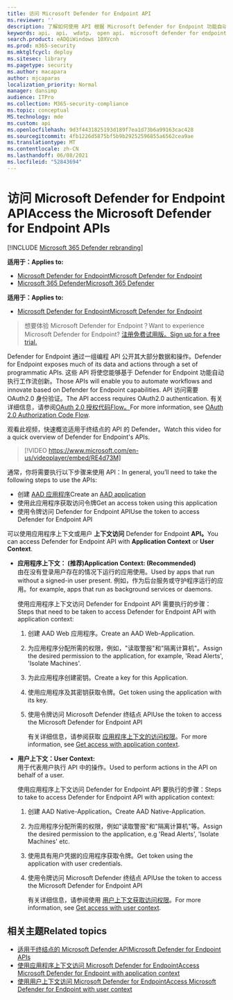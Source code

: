 ```yaml
---
title: 访问 Microsoft Defender for Endpoint API
ms.reviewer: ''
description: 了解如何使用 API 根据 Microsoft Defender for Endpoint 功能自动执行工作流创新
keywords: api， api， wdatp， open api， microsoft defender for endpoint api， microsoft defender atp， 公共 api， 受支持的 api， 警报， 设备， 用户， 域， ip， 文件， 高级搜寻， 查询
search.product: eADQiWindows 10XVcnh
ms.prod: m365-security
ms.mktglfcycl: deploy
ms.sitesec: library
ms.pagetype: security
ms.author: macapara
author: mjcaparas
localization_priority: Normal
manager: dansimp
audience: ITPro
ms.collection: M365-security-compliance
ms.topic: conceptual
MS.technology: mde
ms.custom: api
ms.openlocfilehash: 9d3f4431825193d189f7ea1d73b6a99163cac428
ms.sourcegitcommit: 4fb1226d5875bf5b9b29252596855a6562cea9ae
ms.translationtype: MT
ms.contentlocale: zh-CN
ms.lasthandoff: 06/08/2021
ms.locfileid: "52843694"
---
```

# <a name="access-the-microsoft-defender-for-endpoint-apis"></a><span data-ttu-id="3bde1-104">访问 Microsoft Defender for Endpoint API</span><span class="sxs-lookup"><span data-stu-id="3bde1-104">Access the Microsoft Defender for Endpoint APIs</span></span> 

[!INCLUDE [Microsoft 365 Defender rebranding](../../includes/microsoft-defender.md)]

<span data-ttu-id="3bde1-105">**适用于：**</span><span class="sxs-lookup"><span data-stu-id="3bde1-105">**Applies to:**</span></span>
- [<span data-ttu-id="3bde1-106">Microsoft Defender for Endpoint</span><span class="sxs-lookup"><span data-stu-id="3bde1-106">Microsoft Defender for Endpoint</span></span>](https://go.microsoft.com/fwlink/p/?linkid=2154037)
- [<span data-ttu-id="3bde1-107">Microsoft 365 Defender</span><span class="sxs-lookup"><span data-stu-id="3bde1-107">Microsoft 365 Defender</span></span>](https://go.microsoft.com/fwlink/?linkid=2118804)


<span data-ttu-id="3bde1-108">**适用于：**</span><span class="sxs-lookup"><span data-stu-id="3bde1-108">**Applies to:**</span></span> 
- [<span data-ttu-id="3bde1-109">Microsoft Defender for Endpoint</span><span class="sxs-lookup"><span data-stu-id="3bde1-109">Microsoft Defender for Endpoint</span></span>](https://go.microsoft.com/fwlink/?linkid=2154037)

> <span data-ttu-id="3bde1-110">想要体验 Microsoft Defender for Endpoint？</span><span class="sxs-lookup"><span data-stu-id="3bde1-110">Want to experience Microsoft Defender for Endpoint?</span></span> [<span data-ttu-id="3bde1-111">注册免费试用版。</span><span class="sxs-lookup"><span data-stu-id="3bde1-111">Sign up for a free trial.</span></span>](https://www.microsoft.com/microsoft-365/windows/microsoft-defender-atp?ocid=docs-wdatp-exposedapis-abovefoldlink) 



<span data-ttu-id="3bde1-112">Defender for Endpoint 通过一组编程 API 公开其大部分数据和操作。</span><span class="sxs-lookup"><span data-stu-id="3bde1-112">Defender for Endpoint exposes much of its data and actions through a set of programmatic APIs.</span></span> <span data-ttu-id="3bde1-113">这些 API 将使您能够基于 Defender for Endpoint 功能自动执行工作流创新。</span><span class="sxs-lookup"><span data-stu-id="3bde1-113">Those APIs will enable you to automate workflows and innovate based on Defender for Endpoint capabilities.</span></span> <span data-ttu-id="3bde1-114">API 访问需要 OAuth2.0 身份验证。</span><span class="sxs-lookup"><span data-stu-id="3bde1-114">The API access requires OAuth2.0 authentication.</span></span> <span data-ttu-id="3bde1-115">有关详细信息，请参阅[OAuth 2.0 授权代码Flow。](/azure/active-directory/develop/active-directory-v2-protocols-oauth-code)</span><span class="sxs-lookup"><span data-stu-id="3bde1-115">For more information, see [OAuth 2.0 Authorization Code Flow](/azure/active-directory/develop/active-directory-v2-protocols-oauth-code).</span></span>

<span data-ttu-id="3bde1-116">观看此视频，快速概览适用于终结点的 API 的 Defender。</span><span class="sxs-lookup"><span data-stu-id="3bde1-116">Watch this video for a quick overview of Defender for Endpoint's APIs.</span></span> 
>[!VIDEO https://www.microsoft.com/en-us/videoplayer/embed/RE4d73M]

<span data-ttu-id="3bde1-117">通常，你将需要执行以下步骤来使用 API：</span><span class="sxs-lookup"><span data-stu-id="3bde1-117">In general, you’ll need to take the following steps to use the APIs:</span></span>
- <span data-ttu-id="3bde1-118">创建 [AAD 应用程序](/microsoft-365/security/defender-endpoint/exposed-apis-create-app-nativeapp)</span><span class="sxs-lookup"><span data-stu-id="3bde1-118">Create an [AAD application](/microsoft-365/security/defender-endpoint/exposed-apis-create-app-nativeapp)</span></span>
- <span data-ttu-id="3bde1-119">使用此应用程序获取访问令牌</span><span class="sxs-lookup"><span data-stu-id="3bde1-119">Get an access token using this application</span></span>
- <span data-ttu-id="3bde1-120">使用令牌访问 Defender for Endpoint API</span><span class="sxs-lookup"><span data-stu-id="3bde1-120">Use the token to access Defender for Endpoint API</span></span>


<span data-ttu-id="3bde1-121">可以使用应用程序上下文或用户 **上下文访问** Defender for Endpoint **API。**</span><span class="sxs-lookup"><span data-stu-id="3bde1-121">You can access Defender for Endpoint API with **Application Context** or **User Context**.</span></span>

- <span data-ttu-id="3bde1-122">**应用程序上下文： (推荐)**</span><span class="sxs-lookup"><span data-stu-id="3bde1-122">**Application Context: (Recommended)**</span></span> <br>
    <span data-ttu-id="3bde1-123">由在没有登录用户存在的情况下运行的应用使用。</span><span class="sxs-lookup"><span data-stu-id="3bde1-123">Used by apps that run without a signed-in user present.</span></span> <span data-ttu-id="3bde1-124">例如，作为后台服务或守护程序运行的应用。</span><span class="sxs-lookup"><span data-stu-id="3bde1-124">for example, apps that run as background services or daemons.</span></span>

    <span data-ttu-id="3bde1-125">使用应用程序上下文访问 Defender for Endpoint API 需要执行的步骤：</span><span class="sxs-lookup"><span data-stu-id="3bde1-125">Steps that need to be taken to access Defender for Endpoint API with application context:</span></span>

  1. <span data-ttu-id="3bde1-126">创建 AAD Web 应用程序。</span><span class="sxs-lookup"><span data-stu-id="3bde1-126">Create an AAD Web-Application.</span></span>
  2. <span data-ttu-id="3bde1-127">为应用程序分配所需的权限，例如，"读取警报"和"隔离计算机"。</span><span class="sxs-lookup"><span data-stu-id="3bde1-127">Assign the desired permission to the application, for example, 'Read Alerts', 'Isolate Machines'.</span></span> 
  3. <span data-ttu-id="3bde1-128">为此应用程序创建密钥。</span><span class="sxs-lookup"><span data-stu-id="3bde1-128">Create a key for this Application.</span></span>
  4. <span data-ttu-id="3bde1-129">使用应用程序及其密钥获取令牌。</span><span class="sxs-lookup"><span data-stu-id="3bde1-129">Get token using the application with its key.</span></span>
  5. <span data-ttu-id="3bde1-130">使用令牌访问 Microsoft Defender 终结点 API</span><span class="sxs-lookup"><span data-stu-id="3bde1-130">Use the token to access the Microsoft Defender for Endpoint API</span></span>

     <span data-ttu-id="3bde1-131">有关详细信息，请参阅获取 [应用程序上下文的访问权限](exposed-apis-create-app-webapp.md)。</span><span class="sxs-lookup"><span data-stu-id="3bde1-131">For more information, see [Get access with application context](exposed-apis-create-app-webapp.md).</span></span>


- <span data-ttu-id="3bde1-132">**用户上下文：**</span><span class="sxs-lookup"><span data-stu-id="3bde1-132">**User Context:**</span></span> <br>
    <span data-ttu-id="3bde1-133">用于代表用户执行 API 中的操作。</span><span class="sxs-lookup"><span data-stu-id="3bde1-133">Used to perform actions in the API on behalf of a user.</span></span>

    <span data-ttu-id="3bde1-134">使用应用程序上下文访问 Defender for Endpoint API 要执行的步骤：</span><span class="sxs-lookup"><span data-stu-id="3bde1-134">Steps to take to access Defender for Endpoint API with application context:</span></span>

  1. <span data-ttu-id="3bde1-135">创建 AAD Native-Application。</span><span class="sxs-lookup"><span data-stu-id="3bde1-135">Create AAD Native-Application.</span></span>
  2. <span data-ttu-id="3bde1-136">为应用程序分配所需的权限，例如"读取警报"和"隔离计算机"等。</span><span class="sxs-lookup"><span data-stu-id="3bde1-136">Assign the desired permission to the application, e.g 'Read Alerts', 'Isolate Machines' etc.</span></span> 
  3. <span data-ttu-id="3bde1-137">使用具有用户凭据的应用程序获取令牌。</span><span class="sxs-lookup"><span data-stu-id="3bde1-137">Get token using the application with user credentials.</span></span>
  4. <span data-ttu-id="3bde1-138">使用令牌访问 Microsoft Defender 终结点 API</span><span class="sxs-lookup"><span data-stu-id="3bde1-138">Use the token to access the Microsoft Defender for Endpoint API</span></span>

     <span data-ttu-id="3bde1-139">有关详细信息，请参阅使用 [用户上下文获取访问权限](exposed-apis-create-app-nativeapp.md)。</span><span class="sxs-lookup"><span data-stu-id="3bde1-139">For more information, see [Get access with user context](exposed-apis-create-app-nativeapp.md).</span></span>


## <a name="related-topics"></a><span data-ttu-id="3bde1-140">相关主题</span><span class="sxs-lookup"><span data-stu-id="3bde1-140">Related topics</span></span>
- [<span data-ttu-id="3bde1-141">适用于终结点的 Microsoft Defender API</span><span class="sxs-lookup"><span data-stu-id="3bde1-141">Microsoft Defender for Endpoint APIs</span></span>](exposed-apis-list.md)
- [<span data-ttu-id="3bde1-142">使用应用程序上下文访问 Microsoft Defender for Endpoint</span><span class="sxs-lookup"><span data-stu-id="3bde1-142">Access Microsoft Defender for Endpoint with application context</span></span>](exposed-apis-create-app-webapp.md)
- [<span data-ttu-id="3bde1-143">使用用户上下文访问 Microsoft Defender for Endpoint</span><span class="sxs-lookup"><span data-stu-id="3bde1-143">Access Microsoft Defender for Endpoint with user context</span></span>](exposed-apis-create-app-nativeapp.md)

